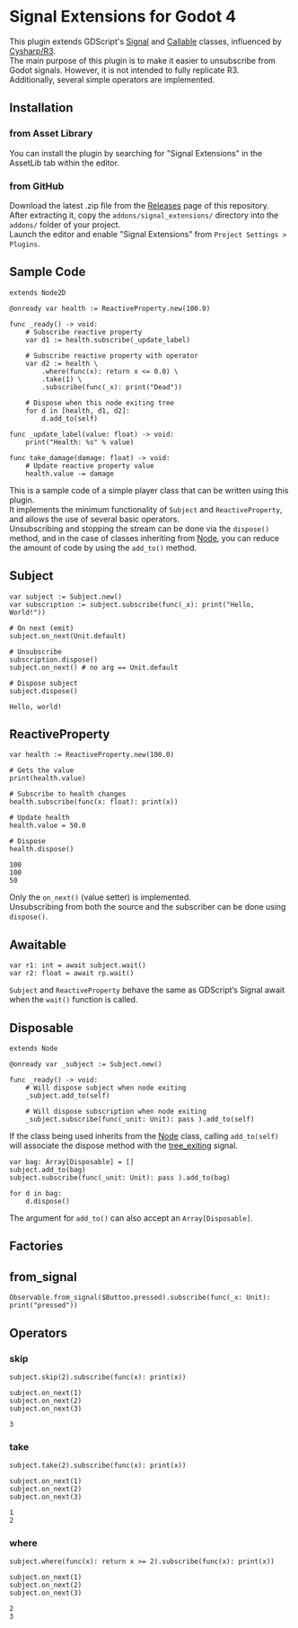 # Signal Extensions for Godot 4
This plugin extends GDScript's [Signal](https://docs.godotengine.org/en/stable/classes/class_signal.html) and [Callable](https://docs.godotengine.org/en/stable/classes/class_callable.html) classes, influenced by [Cysharp/R3](https://github.com/Cysharp/R3).<br>
The main purpose of this plugin is to make it easier to unsubscribe from Godot signals. However, it is not intended to fully replicate R3.<br>
Additionally, several simple operators are implemented.

## Installation
### from Asset Library
You can install the plugin by searching for "Signal Extensions" in the AssetLib tab within the editor.

### from GitHub
Download the latest .zip file from the [Releases](https://github.com/minami110/godot-signal-extensions/releases) page of this repository.<br>
After extracting it, copy the `addons/signal_extensions/` directory into the `addons/` folder of your project.<br>
Launch the editor and enable "Signal Extensions" from `Project Settings > Plugins`.

## Sample Code
```gdscript
extends Node2D

@onready var health := ReactiveProperty.new(100.0)

func _ready() -> void:
	# Subscribe reactive property
	var d1 := health.subscribe(_update_label)

	# Subscribe reactive property with operator
	var d2 := health \
		.where(func(x): return x <= 0.0) \
		.take(1) \
		.subscribe(func(_x): print("Dead"))

	# Dispose when this node exiting tree
	for d in [health, d1, d2]:
		d.add_to(self)

func _update_label(value: float) -> void:
	print("Health: %s" % value)

func take_damage(damage: float) -> void:
	# Update reactive property value
	health.value -= damage
```

This is a sample code of a simple player class that can be written using this plugin.<br>
It implements the minimum functionality of `Subject` and `ReactiveProperty`, and allows the use of several basic operators.<br>
Unsubscribing and stopping the stream can be done via the `dispose()` method, and in the case of classes inheriting from [Node](https://docs.godotengine.org/en/stable/classes/class_node.html), you can reduce the amount of code by using the `add_to()` method.

## Subject
```gdscript
var subject := Subject.new()
var subscription := subject.subscribe(func(_x): print("Hello, World!"))

# On next (emit)
subject.on_next(Unit.default)

# Unsubscribe
subscription.dispose()
subject.on_next() # no arg == Unit.default

# Dispose subject
subject.dispose()
```
```console
Hello, world!
```

## ReactiveProperty
```gdscript
var health := ReactiveProperty.new(100.0)

# Gets the value
print(health.value)

# Subscribe to health changes
health.subscribe(func(x: float): print(x))

# Update health
health.value = 50.0

# Dispose
health.dispose()
```
```console
100
100
50
```

Only the `on_next()` (value setter) is implemented.<br>
Unsubscribing from both the source and the subscriber can be done using `dispose()`.

## Awaitable

```gdscript
var r1: int = await subject.wait()
var r2: float = await rp.wait()
```

`Subject` and `ReactiveProperty` behave the same as GDScript’s Signal await when the `wait()` function is called.

## Disposable
```gdscript
extends Node

@onready var _subject := Subject.new()

func _ready() -> void:
    # Will dispose subject when node exiting
    _subject.add_to(self)

    # Will dispose subscription when node exiting
    _subject.subscribe(func(_unit: Unit): pass ).add_to(self)
```

If the class being used inherits from the [Node](https://docs.godotengine.org/en/stable/classes/class_node.html) class, calling `add_to(self)` will associate the dispose method with the [tree_exiting](https://docs.godotengine.org/en/stable/classes/class_node.html#class-node-signal-tree-exiting) signal.

```gdscript
var bag: Array[Disposable] = []
subject.add_to(bag)
subject.subscribe(func(_unit: Unit): pass ).add_to(bag)

for d in bag:
    d.dispose()
```

The argument for `add_to()` can also accept an `Array[Disposable]`.

## Factories
## from_signal
```gdscript
Observable.from_signal($Button.pressed).subscribe(func(_x: Unit): print("pressed"))
```

## Operators
### skip
```gdscript
subject.skip(2).subscribe(func(x): print(x))

subject.on_next(1)
subject.on_next(2)
subject.on_next(3)
```
```console
3
```

### take
```gdscript
subject.take(2).subscribe(func(x): print(x))

subject.on_next(1)
subject.on_next(2)
subject.on_next(3)
```
```console
1
2
```

### where
```gdscript
subject.where(func(x): return x >= 2).subscribe(func(x): print(x))

subject.on_next(1)
subject.on_next(2)
subject.on_next(3)
```
```console
2
3
```